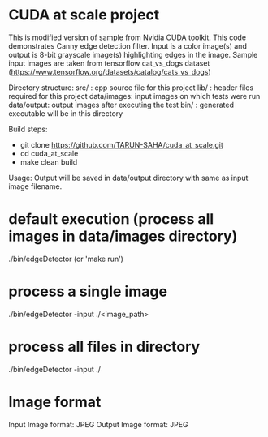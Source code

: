# CUDA at scale project

This is modified version of sample from Nvidia CUDA toolkit.
This code demonstrates Canny edge detection filter. Input is a color image(s) and output is 8-bit grayscale image(s) highlighting edges in the image.
Sample input images are taken from tensorflow cat_vs_dogs dataset (https://www.tensorflow.org/datasets/catalog/cats_vs_dogs)

Directory structure:
src/ : cpp source file for this project
lib/ : header files required for this project
data/images: input images on which tests were run
data/output: output images after executing the test
bin/ : generated executable will be in this directory

Build steps:
* git clone https://github.com/TARUN-SAHA/cuda_at_scale.git
* cd cuda_at_scale
* make clean build

Usage: Output will be saved in data/output directory with same as input image filename.
# default execution (process all images in data/images directory)
./bin/edgeDetector (or 'make run')
# process a single image
./bin/edgeDetector -input ./<image_path>
# process all files in directory
./bin/edgeDetector -input ./<image directory>

# Image format
Input Image format: JPEG
Output Image format: JPEG

